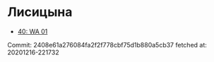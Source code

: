 # Лисицына
- [40: WA 01](40.md)

Commit: 2408e61a276084fa2f2f778cbf75d1b880a5cb37
 fetched at: 20201216-221732
